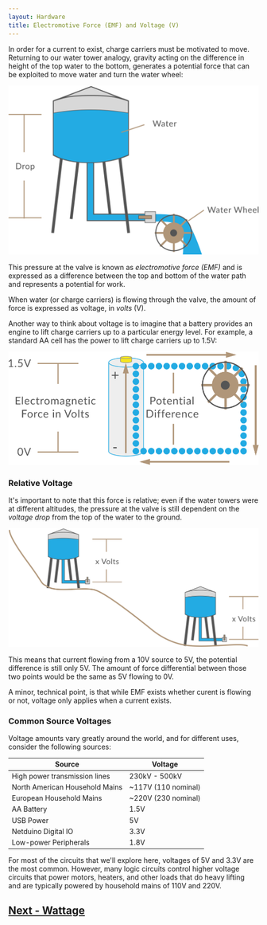 ```yaml
---
layout: Hardware
title: Electromotive Force (EMF) and Voltage (V)
---
```


In order for a current to exist, charge carriers must be motivated to move. Returning to our water tower analogy, gravity acting on the difference in height of the top water to the bottom, generates a potential force that can be exploited to move water and turn the water wheel:

![](../Water_Tower_w_Wheel.svg)

This pressure at the valve is known as _electromotive force (EMF)_ and is expressed as a difference between the top and bottom of the water path and represents a potential for work.

When water (or charge carriers) is flowing through the valve, the amount of force is expressed as voltage, in _volts_ (V).

Another way to think about voltage is to imagine that a battery provides an engine to lift charge carriers up to a particular energy level. For example, a standard AA cell has the power to lift charge carriers up to 1.5V:

![](../Battery_EMF.svg)

### Relative Voltage

It's important to note that this force is relative; even if the water towers were at different altitudes, the pressure at the valve is still dependent on the _voltage drop_ from the top of the water to the ground.

![](../Water_Tower_Relative_Voltages.svg)

This means that current flowing from a 10V source to 5V, the potential difference is still only 5V. The amount of force differential between those two points would be the same as 5V flowing to 0V.

A minor, technical point, is that while EMF exists whether curent is flowing or not, voltage only applies when a current exists. 

### Common Source Voltages

Voltage amounts vary greatly around the world, and for different uses, consider the following sources:


| Source                          | Voltage      |
|---------------------------------|--------------|
| High power transmission lines   | 230kV - 500kV |
| North American Household Mains  | ~117V (110 nominal) |
| European Household Mains        | ~220V (230 nominal) |
| AA Battery                      | 1.5V |
| USB Power                       | 5V   |
| Netduino Digital IO             | 3.3V |
| Low-power Peripherals           | 1.8V |

For most of the circuits that we'll explore here, voltages of 5V and 3.3V are the most common. However, many logic circuits control higher voltage circuits that power motors, heaters, and other loads that do heavy lifting and are typically powered by household mains of 110V and 220V.

## [Next - Wattage](../Wattage)

<br/>